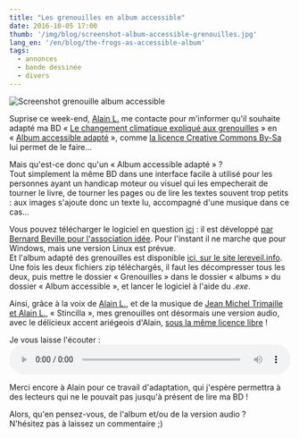 ```yaml
---
title: "Les grenouilles en album accessible"
date: 2016-10-05 17:00
thumb: '/img/blog/screenshot-album-accessible-grenouilles.jpg'
lang_en: '/en/blog/the-frogs-as-accessible-album'
tags:
  - annonces
  - bande dessinée
  - divers
---
```


![Screenshot grenouille album accessible](/img/blog/screenshot-album-accessible-grenouilles.jpg)

Suprise ce week-end, [Alain L.](http://www.lereveil.info) me contacte pour m'informer qu'il souhaite adapté ma BD «&nbsp;[Le changement climatique expliqué aux grenouilles](/fr/bd/climat-grenouilles)&nbsp;» en «&nbsp;[Album accessible adapté](http://idee-association.org/les-nouveaux-programmes/albums-accessibles-2/albums-accessibles/)&nbsp;», comme [la licence Creative Commons By-Sa](https://creativecommons.org/licenses/by-sa/4.0/deed.fr) lui permet de le faire…

Mais qu'est-ce donc qu'un «&nbsp;Album accessible adapté&nbsp;» ?   
Tout simplement la même BD dans une interface facile à utilisé pour les personnes ayant un handicap moteur ou visuel qui les empecherait de tourner le livre, de tourner les pages ou de lire les textes souvent trop petits : aux images s'ajoute donc un texte lu, accompagné d'une musique dans ce cas…

Vous pouvez télécharger le logiciel en question [ici](http://idee-association.org/les-nouveaux-programmes/albums-accessibles-2/albums-accessibles/) : il est développé [par Bernard Beville pour l'association idée](http://idee-association.org/). Pour l'instant il ne marche que pour Windows, mais une version Linux est prévue.   
Et l'album adapté des grenouilles est disponible [ici, sur le site lereveil.info](http://www.lereveil.info/2016/10/albums-accessibles-camille-bissuel.html).   
Une fois les deux fichiers zip téléchargés, il faut les décompresser tous les deux, puis mettre le dossier «&nbsp;Grenouilles&nbsp;» dans le dossier «&nbsp;albums&nbsp;» du dossier «&nbsp;Album accessible&nbsp;», et lancer le logiciel à l'aide du *.exe*.  

Ainsi, grâce à la voix de [Alain L.](http://www.lereveil.info), et de la musique de [Jean Michel Trimaille et Alain L.](http://www.zaricots.fr/musiciens.B.htm#musiciens.B), «&nbsp;Stincilla&nbsp;», mes grenouilles ont désormais une version audio, avec le délicieux accent ariégeois d'Alain, [sous la même licence libre](https://creativecommons.org/licenses/by-sa/4.0/deed.fr) !

Je vous laisse l'écouter :
<audio controls style="width:100%">
  <source src="/img/blog/grenouille-version-audio-musique-stincilla.ogg" type="audio/ogg">
  <source src="/img/blog/grenouille-version-audio-musique-stincilla.mp3" type="audio/mpeg">
  Désolé, Votre navigateur ne supporte pas l'élément <code>audio</code>.
</audio>

Merci encore à Alain pour ce travail d'adaptation, qui j'espère permettra à des lecteurs qui ne le pouvait pas jusqu'à présent de lire ma BD !

Alors, qu'en pensez-vous, de l'album et/ou de la version audio ?   
N'hésitez pas à laissez un commentaire ;)
